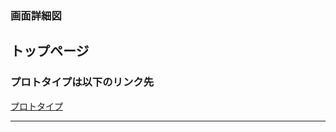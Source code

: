 ### 画面詳細図
## トップページ
### プロトタイプは以下のリンク先
[プロトタイプ](https://www.figma.com/file/Y14hKL8ZBhtQlYH31bjgki/Untitled?node-id=1%3A2)
*****
